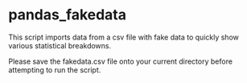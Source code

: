 # pandas_fakedata
This script imports data from a csv file with fake data to quickly show various statistical breakdowns.

Please save the fakedata.csv file onto your current directory before attempting to run the script.
